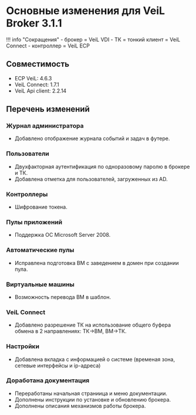 # Основные изменения для VeiL Broker 3.1.1

!!! info "Сокращения"
    - брокер = VeiL VDI
    - ТК = тонкий клиент = VeiL Connect
    - контроллер = VeiL ECP

## Совместимость
- ECP VeiL: 4.6.3
- VeiL Connect: 1.7.1
- VeiL Api client: 2.2.14

## Перечень изменений
### Журнал администратора
* Добавлено отображение журнала событий и задач в футере.

### Пользователи
* Двухфакторная аутентификация по одноразовому паролю в брокере и ТК.
* Добавлена отметка для пользователей, загруженных из AD.

### Контроллеры
* Шифрование токена.

### Пулы приложений
* Поддержка ОС Microsoft Server 2008.

### Автоматические пулы
* Исправлена подготовка ВМ с заведением в домен при создании пула.

### Виртуальные машины
* Возможность перевода ВМ в шаблон.

### VeiL Connect
* Добавлено разрешение ТК на использование общего буфера обмена в 2 направлениях: ТК->ВМ, ВМ->ТК.

### Настройки
* Добавлена вкладка с информацией о системе (временая зона, сетевые интерфейсы и ip-адреса)

### Доработана документация
* Переработаны начальная страниица и меню документации.
* Дополнены инструкции по установке и обновлению брокера.
* Дополнены описания механизмов работы брокера.
